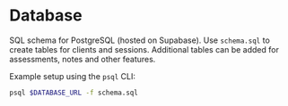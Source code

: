 # Database

SQL schema for PostgreSQL (hosted on Supabase). Use `schema.sql` to create tables for clients and sessions. Additional tables can be added for assessments, notes and other features.

Example setup using the `psql` CLI:

```bash
psql $DATABASE_URL -f schema.sql
```
